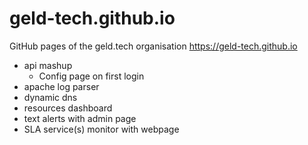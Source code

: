 # geld-tech.github.io
GitHub pages of the geld.tech organisation https://geld-tech.github.io

* api mashup
  * Config page on first login
* apache log parser
* dynamic dns
* resources dashboard
* text alerts with admin page
* SLA service(s) monitor with webpage




